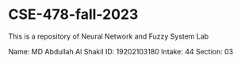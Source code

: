 # CSE-478-fall-2023
This is a repository of Neural Network and Fuzzy System Lab

Name: MD Abdullah Al Shakil
ID: 19202103180
Intake: 44
Section: 03
